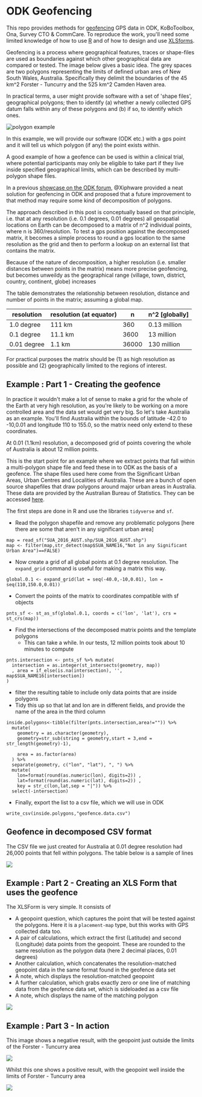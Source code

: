 # ODK Geofencing

This repo provides methods for [geofencing](https://en.wikipedia.org/wiki/Geo-fence) GPS data in ODK, KoBoToolbox, Ona, Survey CTO &amp; CommCare. To reproduce the work, you'll need some limited knowledge of how to use [R](https://www.r-project.org/) and of how to design and use [XLSforms](xlsform.org). 

Geofencing is a process where geographical features, traces or shape-files are used as boundaries against which other geographical data are compared or tested. The image below gives a basic idea. The grey spaces are two polygons representing the limits of defined urban ares of New South Wales, Australia. Specifically they delimit the boundaries of the 45 km^2 Forster - Tuncurry and the 525 km^2 Camden Haven area. 

In practical terms, a user might provide software with a set of 'shape files', geographical polygons; then to identify (a) whether a newly collected GPS datum falls within any of these polygons and (b) if so, to identify which ones. 

![polygon example](img/polygon.jpg)

In this example, we will provide our software (ODK etc.) with a gps point and it will tell us which polygon (if any) the point exists within. 

A good example of how a geofence can be used is within a clinical trial, where potential participants may only be eligible to take part if they live inside specified geographical limits, which can be described by multi-polygon shape files.

In a previous [showcase on the ODK forum](https://forum.getodk.org/t/odk-geofence-v1/18656), @Xiphware provided a neat solution for geofencing in ODK and proposed that a future improvement to that method may require some kind of decomposition of polygons. 

The approach described in this post is conceptually based on that principle, i.e. that at any resolution (i.e. 0.1 degrees, 0.01 degrees) all geospatial locations on Earth can be decomposed to a matrix of n^2 individual points, where n is 360/resolution. To test a gps position against the decomposed matrix, it becomes a simple process to round a gps location to the same resolution as the grid and then to perform a lookup on an external list that contains the matrix. 

Because of the nature of decomposition, a higher resolution (i.e. smaller distances between points in the matrix) means more precise geofencing, but becomes unweildy as the geographical range (village, town, district, country, continent, globe) increases

The table demonstrates the relationship between resolution, distance and number of points in the matrix; assuming a global map. 

|resolution  | resolution (at equator) |n    |n^2 [globally] |  
| ---------- | ---------| --- | --- |  
| 1.0 degree | 111 km   |360  | 0.13 million|
| 0.1 degree | 11.1 km  |3600 | 13 million|
| 0.01 degree| 1.1 km   |36000 | 130 million |  
 

For practical purposes the matrix should be (1) as high resolution as possible and (2) geographically limited to the regions of interest. 

## Example : Part 1 - Creating the geofence

In practice it wouldn't make a lot of sense to make a grid for the whole of the Earth at very high resolution, as you're likely to be working on a more controlled area and the data set would get very big. So let's take Australia as an example. You'll find Australia within the bounds of latitude -42.0 to -10,0.01 and longitude 110 to 155.0, so the matrix need only extend to these coordinates. 

At 0.01 (1.1km) resolution, a decomposed grid of points covering the whole of Australia is about 12 million points. 

This is the start point for an example where we extract points that fall within a multi-polygon shape file and feed these in to ODK as the basis of a geofence. The shape files used here come from the Significant Urban Areas, Urban Centres and Localities of Australia. These are a bunch of open source shapefiles that draw polygons around major urban areas in Australia. These data are provided by the Australian Bureau of Statistics. They can be accessed [here](https://www.abs.gov.au/AUSSTATS/abs@.nsf/DetailsPage/1270.0.55.004July%202016?OpenDocument).

The first steps are done in R and use the libraries `tidyverse` and `sf`.


* Read the polygon shapefile and remove any problematic polygons [here there are some that aren't in any significant urban area]

```
map = read_sf("SUA_2016_AUST.shp/SUA_2016_AUST.shp")  
map <- filter(map,str_detect(map$SUA_NAME16,"Not in any Significant Urban Area")==FALSE)
```

* Now create a grid of all global points at 0.1 degree resolution. The `expand_grid` command is useful for making a matrix this way.

```
global.0.1 <- expand_grid(lat = seq(-40.0,-10,0.01), lon = seq(110,150.0,0.01))
```
* Convert the points of the matrix to coordinates compatible with sf objects

```
pnts_sf <- st_as_sf(global.0.1, coords = c('lon', 'lat'), crs = st_crs(map))
```

* Find the intersections of the decomposed matrix points and the template polygons
  * This can take a while. In our tests, 12 million points took about 10 minutes to compute
  
```
pnts.intersection <- pnts_sf %>% mutate(
  intersection = as.integer(st_intersects(geometry, map))
  , area = if_else(is.na(intersection), '', map$SUA_NAME16[intersection])
)
```

* filter the resulting table to include only data points that are inside polygons
 * Tidy this up so that lat and lon are in different fields, and provide the name of the area in the third column

```
inside.polygons<-tibble(filter(pnts.intersection,area!="")) %>%
  mutate(
    geometry = as.character(geometry),
    geometry=str_sub(string = geometry,start = 3,end = str_length(geometry)-1),

    area = as.factor(area)
  ) %>%
  separate(geometry, c("lon", "lat"), ", ") %>%
  mutate(
    lon=format(round(as.numeric(lon), digits=2)) ,
    lat=format(round(as.numeric(lat), digits=2)) ,
    key = str_c(lon,lat,sep = "|")) %>%
  select(-intersection)

```

* Finally, export the list to a csv file, which we will use in ODK

```
write_csv(inside.polygons,"geofence.data.csv")
```

## Geofence in decomposed CSV format

The CSV file we just created for Australia at 0.01 degree resolution had 26,000 points that fell within polygons. The table below is a sample of lines

![](img/data_in.png)


## Example : Part 2 - Creating an XLS Form that uses the geofence
 
The XLSForm is very simple. It consists of 

* A geopoint question, which captures the point that will be tested against the polygons. Here it is a `placement-map` type, but this works with GPS collected data too.
* A pair of calculations, which extract the first (Latitude) and second (Longitude) data points from the geopoint. These are rounded to the same resolution as the polygon data (here 2 decimal places, 0.01 degrees)
* Another calculation, which concatenates the resolution-matched geopoint data in the same format found in the geofence data set
* A note, which displays the resolution-matched geopoint 
* A further calculation, which grabs exactly zero or one line of matching data from the geofence data set, which is sideloaded as a csv file
* A note, which displays the name of the matching polygon

![](img/xlsform.png)

## Example : Part 3 - In action

This image shows a negative result, with the geopoint just outside the limits of the Forster - Tuncurry area

![](img/outside.png)

Whilst this one shows a positive result, with the geopoint well inside the limits of Forster - Tuncurry area

![](img/inside.png)











